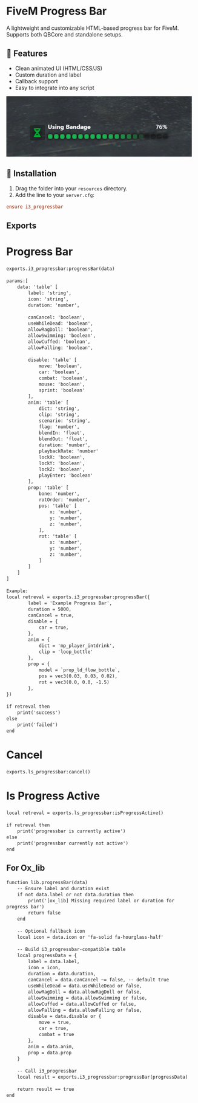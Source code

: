 # FiveM Progress Bar

A lightweight and customizable HTML-based progress bar for FiveM. Supports both QBCore and standalone setups.

## 🎯 Features
- Clean animated UI (HTML/CSS/JS)
- Custom duration and label
- Callback support
- Easy to integrate into any script

![Progress Bar Preview](screenshot.png)

## 🚀 Installation

1. Drag the folder into your `resources` directory.
2. Add the line to your `server.cfg`:


```cfg
ensure i3_progressbar
```

## Exports

# Progress Bar
```
exports.i3_progressbar:progressBar(data)

params:[
    data: 'table' [
        label: 'string',
        icon: 'string',
        duration: 'number',
        
        canCancel: 'boolean',
        useWhileDead: 'boolean',
        allowRagDoll: 'boolean',
        allowSwimming: 'boolean',
        allowCuffed: 'boolean',
        allowFalling: 'boolean',
        
        disable: 'table' [
            move: 'boolean',
            car: 'boolean',
            combat: 'boolean',
            mouse: 'boolean',
            sprint: 'boolean'
        ],
        anim: 'table' [
            dict: 'string',
            clip: 'string',
            scenario: 'string',
            flag: 'number',
            blendIn: 'float',
            blendOut: 'float',
            duration: 'number',
            playbackRate: 'number'
            lockX: 'boolean',
            lockY: 'boolean',
            lockZ: 'boolean',
            playEnter: 'boolean'
        ],
        prop: 'table' [
            bone: 'number',
            rotOrder: 'number',
            pos: 'table' [
                x: 'number',
                y: 'number',
                z: 'number',
            ],
            rot: 'table' [
                x: 'number',
                y: 'number',
                z: 'number',
            ]
        ]
    ]
]

Example:
local retreval = exports.i3_progressbar:progressBar({
        label = 'Example Progress Bar',
        duration = 5000,
        canCancel = true,
        disable = {
            car = true,
        },
        anim = {
            dict = 'mp_player_intdrink',
            clip = 'loop_bottle'
        },
        prop = {
            model = `prop_ld_flow_bottle`,
            pos = vec3(0.03, 0.03, 0.02),
            rot = vec3(0.0, 0.0, -1.5)
        },
})

if retreval then
    print('success')
else
    print('failed')
end
```

<!-- return the ran of state (true, false) -->


# Cancel
```
exports.ls_progressbar:cancel()
```

<!-- Cancel the current progress bar -->


# Is Progress Active
```
local retreval = exports.ls_progressbar:isProgressActive()

if retreval then
    print('progressbar is currently active')
else
    print('progressbar currently not active')
end
```

<!-- return the current progressbar state (true, false) -->

## For Ox_lib

```
function lib.progressBar(data)
    -- Ensure label and duration exist
    if not data.label or not data.duration then
        print('[ox_lib] Missing required label or duration for progress bar')
        return false
    end

    -- Optional fallback icon
    local icon = data.icon or 'fa-solid fa-hourglass-half'

    -- Build i3_progressbar-compatible table
    local progressData = {
        label = data.label,
        icon = icon,
        duration = data.duration,
        canCancel = data.canCancel ~= false, -- default true
        useWhileDead = data.useWhileDead or false,
        allowRagDoll = data.allowRagDoll or false,
        allowSwimming = data.allowSwimming or false,
        allowCuffed = data.allowCuffed or false,
        allowFalling = data.allowFalling or false,
        disable = data.disable or {
            move = true,
            car = true,
            combat = true
        },
        anim = data.anim,
        prop = data.prop
    }

    -- Call i3_progressbar
    local result = exports.i3_progressbar:progressBar(progressData)

    return result == true
end
```

